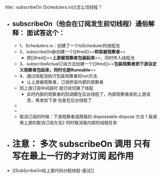 title:: subscribeOn (Schedulers.io())怎么切线程？

- ## subscribeOn（他会在订阅发生前切线程）通俗解释： 面试答这个：
	- 1、Schedulers.io：创建了一个IoScheduler的线程池
	- 2、subscribeOn新创建一个[[#red]]==**桥梁被观察者**==
		- 把[[#red]]==**上游被观察者包装起来**==，同时传入线程池
	- 3、subscribeActual订阅方法创建一个[[#red]]==**包装观察者把下游自定义观察者包起来，同时也是Runnable**==
	- 4、通过线程池执行包装观察者的run方法
		- 让上游被观察者，订阅桥梁内部的观察者
	- 则上游订阅中间层时 就已经切换了线程
		- 此时内部的观察者的回调都在后台线程了，内部观察者收到上游消息，再发给下游 也是在后台线程了
	-
	-
	- 取消订阅的时候：下游观察者调用我的 disposeable.dispose 方法     1 我调用上游的取消订阅方法2 同时取消我内部的线程任务
- # 注意： 多次  subscribeOn 调用 只有写在最上一行的才对订阅 起作用
- [[SubScribeOn给上面代码分配线程-面试]]